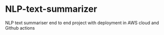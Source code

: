 # NLP-text-summarizer
NLP text summariser end to end project with deployment in AWS cloud and Github actions
